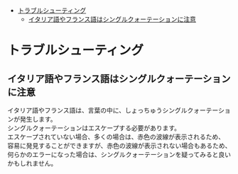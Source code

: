 <!-- TOC START min:1 max:3 link:true asterisk:false update:true -->
- [トラブルシューティング](#トラフルシューティンク)
  - [イタリア語やフランス語はシングルクォーテーションに注意](#イタリア語やフランス語はシングルクォーテーションに注意)
<!-- TOC END -->


# トラブルシューティング

## イタリア語やフランス語はシングルクォーテーションに注意

イタリア語やフランス語は、言葉の中に、しょっちゅうシングルクォーテーションが発生します。  
シングルクォーテーションはエスケープする必要があります。  
エスケープされていない場合、多くの場合は、赤色の波線が表示されるため、  
容易に発見することができますが、赤色の波線が表示されない場合もあるため、  
何らかのエラーになった場合は、シングルクォーテーションを疑ってみると良いかもしれません。
